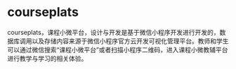 # courseplats
courseplats，课程小微平台，设计与开发是基于微信小程序开发进行开发的，数据库调用以及存储内容来源于微信小程序官方云开发可视化管理平台。教师和学生可以通过微信搜索“课程小微平台”或者扫描小程序二维码，进入课程小微教辅平台进行教学与学习的相关体验。
